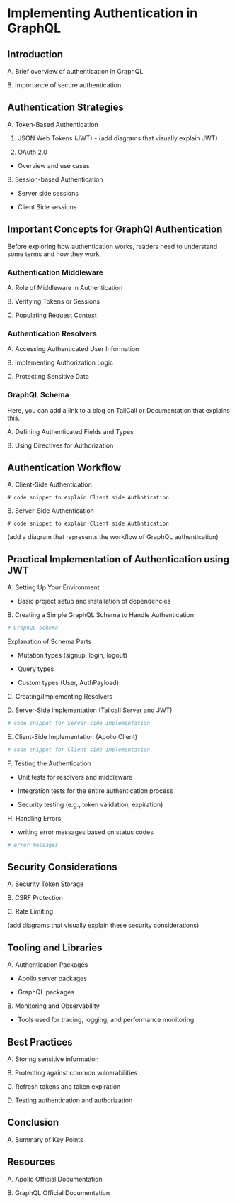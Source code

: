 # Implementing Authentication in GraphQL

## Introduction

A. Brief overview of authentication in GraphQL

B. Importance of secure authentication

## Authentication Strategies

A. Token-Based Authentication

1. JSON Web Tokens (JWT) - (add diagrams that visually explain JWT)

2. OAuth 2.0

- Overview and use cases

B. Session-based Authentication

- Server side sessions

- Client Side sessions

## Important Concepts for GraphQl Authentication

Before exploring how authentication works, readers need to understand some terms and how they work.

### Authentication Middleware

A. Role of Middleware in Authentication

B. Verifying Tokens or Sessions

C. Populating Request Context

### Authentication Resolvers

A. Accessing Authenticated User Information

B. Implementing Authorization Logic

C. Protecting Sensitive Data

### GraphQL Schema

Here, you can add a link to a blog on TailCall or Documentation that explains this.

A. Defining Authenticated Fields and Types

B. Using Directives for Authorization

## Authentication Workflow

A. Client-Side Authentication

```grapql
# code snippet to explain Client side Authntication
```

B. Server-Side Authentication

```grapql
# code snippet to explain Client side Authntication
```

(add a diagram that represents the workflow of GraphQL authentication)

## Practical Implementation of Authentication using JWT

A. Setting Up Your Environment

- Basic project setup and installation of dependencies

B. Creating a Simple GraphQL Schema to Handle Authentication

```graphql
# GraphQL schema
```

Explanation of Schema Parts

- Mutation types (signup, login, logout)

- Query types

- Custom types (User, AuthPayload)

C. Creating/Implementing Resolvers

D. Server-Side Implementation (Tailcall Server and JWT)

```graphql
# code snippet for Server-side implementation
```

E. Client-Side Implementation (Apollo Client)

```graphql
# code snippet for Client-side implementation
```

F. Testing the Authentication

- Unit tests for resolvers and middleware

- Integration tests for the entire authentication process

- Security testing (e.g., token validation, expiration)

H. Handling Errors

- writing error messages based on status codes

```graphql
# error messages
```

## Security Considerations

A. Security Token Storage

B. CSRF Protection

C. Rate Limiting

(add diagrams that visually explain these security considerations)

## Tooling and Libraries

A. Authentication Packages

- Apollo server packages

- GraphQL packages

B. Monitoring and Observability

- Tools used for tracing, logging, and performance monitoring

## Best Practices

A. Storing sensitive information

B. Protecting against common vulnerabilities

C. Refresh tokens and token expiration

D. Testing authentication and authorization

## Conclusion

A. Summary of Key Points

## Resources

A. Apollo Official Documentation

B. GraphQL Official Documentation
